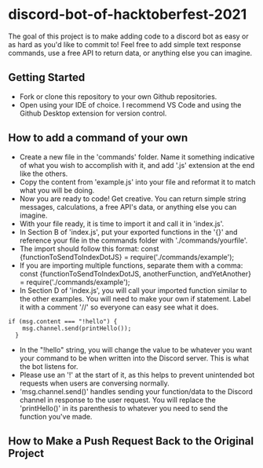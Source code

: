 
# discord-bot-of-hacktoberfest-2021
The goal of this project is to make adding code to a discord bot as easy or as hard as you'd like to commit to! Feel free to add simple text response commands, use a free API to return data, or anything else you can imagine.

## Getting Started
* Fork or clone this repository to your own Github repositories.
* Open using your IDE of choice. I recommend VS Code and using the Github Desktop extension for version control.

## How to add a command of your own
* Create a new file in the 'commands' folder. Name it something indicative of what you wish to accomplish with it, and add '.js' extension at the end like the others.
* Copy the content from 'example.js' into your file and reformat it to match what you will be doing.
* Now you are ready to code! Get creative. You can return simple string messages, calculations, a free API's data, or anything else you can imagine.
* With your file ready, it is time to import it and call it in 'index.js'.
* In Section B of 'index.js', put your exported functions in the '{}' and reference your file in the commands folder with './commands/yourfile'. 
* The import should follow this format: const {functionToSendToIndexDotJS} = require('./commands/example');
* If you are importing multiple functions, separate them with a comma: const {functionToSendToIndexDotJS, anotherFunction, andYetAnother} = require('./commands/example');
* In Section D of 'index.js', you will call your imported function similar to the other examples. You will need to make your own if statement. Label it with a comment '//' so everyone can easy see what it does.
```
if (msg.content === "!hello") {
    msg.channel.send(printHello());
  } 
```
* In the "!hello" string, you will change the value to be whatever you want your command to be when written into the Discord server. This is what the bot listens for.
* Please use an '!' at the start of it, as this helps to prevent unintended bot requests when users are conversing normally.
* 'msg.channel.send()' handles sending your function/data to the Discord channel in response to the user request. You will replace the 'printHello()' in its parenthesis to whatever you need to send the function you've made.

## How to Make a Push Request Back to the Original Project





